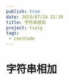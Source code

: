 ```yaml
---
publish: true
date: 2024/07/24 22:30
title: 字符串相加
project: tsalg
tags:
 - LeetCode
---
```


# 字符串相加
